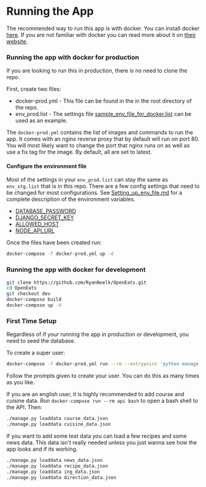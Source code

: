 # Running the App

The recommended way to run this app is with docker. You can install docker [here](https://www.docker.com/products/overview). If you are not familiar with docker you can read more about it on [their website](https://www.docker.com/what-docker).

### Running the app with docker for production

If you are looking to run this in production, there is no need to clone the repo.

First, create two files:
- docker-prod.yml - This file can be found in the in the root directory of the repo.
- env_prod.list - The settings file [sample_env_file_for_docker.list](sample_env_file_for_docker.list) can be used as an example.

The `docker-prod.yml` contains the list of images and commands to run the app. It comes with an nginx reverse proxy that by default will run on port 80. You will most likely want to change the port that nginx runs on as well as use a fix tag for the image. By default, all are set to latest.

#### Configure the environment file
Most of the settings in your `env_prod.list` can stay the same as `env_stg.list` that is in this repo. There are a few config settings that need to be changed for most configurations. See [Setting_up_env_file.md](Setting_up_env_file.md) for a complete description of the environment variables.

- [DATABASE_PASSWORD](Setting_up_env_file.md#DATABASE_PASSWORD)
- [DJANGO_SECRET_KEY](Setting_up_env_file.md#DJANGO_SECRET_KEY)
- [ALLOWED_HOST](Setting_up_env_file.md#ALLOWED_HOST)
- [NODE_API_URL](Setting_up_env_file.md#NODE_API_URL)


Once the files have been created run:

```bash
docker-compose -f docker-prod.yml up -d
```

### Running the app with docker for development
```bash
git clone https://github.com/RyanNoelk/OpenEats.git
cd OpenEats
git checkout dev
docker-compose build
docker-compose up -d
```

### First Time Setup

Regardless of if your running the app in production or development, you need to seed the database.

To create a super user:
``` bash
docker-compose -f docker-prod.yml run --rm --entrypoint 'python manage.py createsuperuser' api
```
Follow the prompts given to create your user. You can do this as many times as you like.

If you are an english user, it is highly recommended to add course and cuisine data. Run `docker-compose run --rm api bash` to open a bash shell to the API. Then:
```bash
./manage.py loaddata course_data.json
./manage.py loaddata cuisine_data.json
```

If you want to add some test data you can load a few recipes and some news data. This data isn't really needed unless you just wanna see how the app looks and if its working.
```bash
./manage.py loaddata news_data.json
./manage.py loaddata recipe_data.json
./manage.py loaddata ing_data.json
./manage.py loaddata direction_data.json
```
